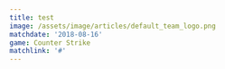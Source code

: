 ```yaml
---
title: test
image: /assets/image/articles/default_team_logo.png
matchdate: '2018-08-16'
game: Counter Strike
matchlink: '#'
---
```


